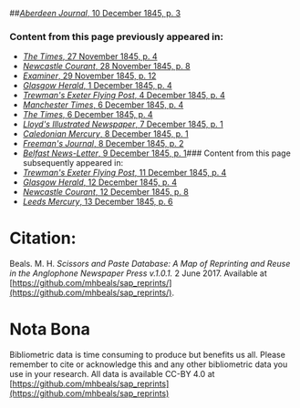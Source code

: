 ##[*Aberdeen Journal*, 10 December 1845, p. 3](https://mhbeals.github.io/sap_html/Aberdeen-Journal/Aberdeen-Journal-10-December-1845-p-3)

### Content from this page previously appeared in:
+ [*The Times*, 27 November 1845, p. 4](https://mhbeals.github.io/sap_html/The-Times/The-Times-27-November-1845-p-4)
+ [*Newcastle Courant*, 28 November 1845, p. 8](https://mhbeals.github.io/sap_html/Newcastle-Courant/Newcastle-Courant-28-November-1845-p-8)
+ [*Examiner*, 29 November 1845, p. 12](https://mhbeals.github.io/sap_html/Examiner/Examiner-29-November-1845-p-12)
+ [*Glasgow Herald*, 1 December 1845, p. 4](https://mhbeals.github.io/sap_html/Glasgow-Herald/Glasgow-Herald-1-December-1845-p-4)
+ [*Trewman's Exeter Flying Post*, 4 December 1845, p. 4](https://mhbeals.github.io/sap_html/Trewman's-Exeter-Flying-Post/Trewman's-Exeter-Flying-Post-4-December-1845-p-4)
+ [*Manchester Times*, 6 December 1845, p. 4](https://mhbeals.github.io/sap_html/Manchester-Times/Manchester-Times-6-December-1845-p-4)
+ [*The Times*, 6 December 1845, p. 4](https://mhbeals.github.io/sap_html/The-Times/The-Times-6-December-1845-p-4)
+ [*Lloyd's Illustrated Newspaper*, 7 December 1845, p. 1](https://mhbeals.github.io/sap_html/Lloyd's-Illustrated-Newspaper/Lloyd's-Illustrated-Newspaper-7-December-1845-p-1)
+ [*Caledonian Mercury*, 8 December 1845, p. 1](https://mhbeals.github.io/sap_html/Caledonian-Mercury/Caledonian-Mercury-8-December-1845-p-1)
+ [*Freeman's Journal*, 8 December 1845, p. 2](https://mhbeals.github.io/sap_html/Freeman's-Journal/Freeman's-Journal-8-December-1845-p-2)
+ [*Belfast News-Letter*, 9 December 1845, p. 1](https://mhbeals.github.io/sap_html/Belfast-News-Letter/Belfast-News-Letter-9-December-1845-p-1)### Content from this page subsequently appeared in:
+ [*Trewman's Exeter Flying Post*, 11 December 1845, p. 4](https://mhbeals.github.io/sap_html/Trewman's-Exeter-Flying-Post/Trewman's-Exeter-Flying-Post-11-December-1845-p-4)
+ [*Glasgow Herald*, 12 December 1845, p. 4](https://mhbeals.github.io/sap_html/Glasgow-Herald/Glasgow-Herald-12-December-1845-p-4)
+ [*Newcastle Courant*, 12 December 1845, p. 8](https://mhbeals.github.io/sap_html/Newcastle-Courant/Newcastle-Courant-12-December-1845-p-8)
+ [*Leeds Mercury*, 13 December 1845, p. 6](https://mhbeals.github.io/sap_html/Leeds-Mercury/Leeds-Mercury-13-December-1845-p-6)
                    
# Citation: 

Beals. M. H. *Scissors and Paste Database: A Map of Reprinting and Reuse in the Anglophone Newspaper Press v.1.0.1.* 2 June 2017. Available at [https://github.com/mhbeals/sap_reprints/](https://github.com/mhbeals/sap_reprints/). 
                    
# Nota Bona

Bibliometric data is time consuming to produce but benefits us all. Please remember to cite or acknowledge this and any other bibliometric data you use in your research. All data is available CC-BY 4.0 at [https://github.com/mhbeals/sap_reprints](https://github.com/mhbeals/sap_reprints)